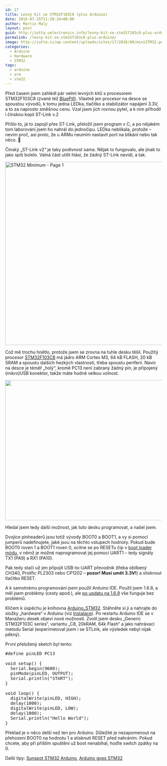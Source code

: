 ```yaml
---
id: 17
title: Levný kit se STM32F103C8 (plus Arduino)
date: 2016-07-25T11:20:24+00:00
author: Martin Maly
layout: post
guid: http://iotta.uelectronics.info/levny-kit-se-stm32f103c8-plus-arduino/
permalink: /levny-kit-se-stm32f103c8-plus-arduino/
image: http://iotta.cz/wp-content/uploads/sites/17/2016/09/miniSTM32.png
categories:
  - Arduino
  - Hardware
  - STM32
tags:
  - arduino
  - arm
  - stm32
---
```

Před časem jsem zahlédl pár velmi levných kitů s procesorem STM32F103C8 (zvané též [BluePill](http://bluepill.cz)). Vlastně jen procesor na desce se spoustou vývodů, k tomu jedna LEDka, tlačítko a stabilizátor napájení 3.3V, a to za naprosto směšnou cenu. Vzal jsem jich rovnou pytel, a k nim přihodil i čínskou kopii ST-Link v.2





Přišlo to, já to zapojil přes ST-Link, přeložil jsem program v C, a po nějakém tom laborování jsem ho nahrál do jednočipu. LEDka neblikala, protože &#8211; nevím proč, asi proto, že u ARMu neumím nastavit port na blikání nebo tak něco. 🙂

Čínský &#8222;ST-Link v2&#8220; je taky podivnost sama. Nějak to fungovalo, ale jinak to jako spíš bolelo. Valná část utilit hlásí, že žádný ST-Link nevidí, a tak.

<img loading="lazy" class="aligncenter size-medium wp-image-857" src="http://retrocip.uelectronics.info/wp-content/uploads/sites/6/2016/07/STM32-Minimum-Page-1-650x590.png" alt="STM32 Minimum - Page 1" width="650" height="590" /> 

Což mě trochu hnětlo, protože jsem se zrovna na tuhle desku těšil. Použitý procesor [STM32F103C8](http://www.st.com/content/ccc/resource/technical/document/datasheet/33/d4/6f/1d/df/0b/4c/6d/CD00161566.pdf/files/CD00161566.pdf/jcr:content/translations/en.CD00161566.pdf) má jádro ARM Cortex M3, 64 kB FLASH, 20 kB SRAM a spoustu dalších hezkých vlastností, třeba spoustu periferií. Navíc na desce je téměř &#8222;holý&#8220;, kromě PC13 není zabraný žádný pin, je připojený (mikro)USB konektor, takže máte hodně velkou volnost.

<img loading="lazy" class="aligncenter size-medium wp-image-858" src="http://retrocip.uelectronics.info/wp-content/uploads/sites/6/2016/07/arduino_stm32f103c8t6_schematics-650x451.png" alt="" width="650" height="451" /> 

Hledal jsem tedy další možnost, jak tuto desku programovat, a našel jsem.

Dvojice pinheaderů jsou totiž vývody BOOT0 a BOOT1, a vy si pomocí jumperů nadefinujete, jaké jsou na těchto vstupech hodnoty. Pokud bude BOOT0 roven 1 a BOOT1 roven 0, ocitne se po RESETu čip v [boot loader módu](http://www.st.com/content/ccc/resource/technical/document/application_note/b9/9b/16/3a/12/1e/40/0c/CD00167594.pdf/files/CD00167594.pdf/jcr:content/translations/en.CD00167594.pdf), v němž je možné naprogramovat jej pomocí UART1 &#8211; tedy signály TX1 (PA9) a RX1 (PA10).

Pak tedy stačí už jen připojit USB-to-UART převodník (třeba oblíbený CH340, Prolific PL2303 nebo CP1202 &#8211; **pozor! Musí umět 3.3V!**) a stisknout tlačítko RESET.







A k samotnému programování jsem použil Arduino IDE. Použil jsem 1.6.8, a měl jsem problémy (cesty apod.), ale [po updatu na 1.6.9](https://github.com/rogerclarkmelbourne/Arduino_STM32/issues/156) vše funguje bez problémů.

Klíčem k úspěchu je knihovna [Arduino_STM32](https://github.com/rogerclarkmelbourne/Arduino_STM32). Stáhněte si ji a nahrajte do složky &#8222;hardware&#8220; v Arduinu (viz [Instalace](https://github.com/rogerclarkmelbourne/Arduino_STM32/wiki/Installation)). Po restartu Arduino IDE se v Manažeru desek objeví nové možnosti. Zvolil jsem desku &#8222;Generic STM32F103C series&#8220;, variantu &#8222;C8, 20kRAM, 64k Flash&#8220; a jako nahrávací metodu Serial (experimetoval jsem i se STLink, ale výsledek nebyl nijak pěkný).

První přeložený sketch byl tento:

<pre class="lang:arduino decode:true ">#define pinLED PC13

void setup() {
  Serial.begin(9600);
  pinMode(pinLED, OUTPUT);
  Serial.println("START");  
}

void loop() {
  digitalWrite(pinLED, HIGH);
  delay(1000);
  digitalWrite(pinLED, LOW);
  delay(1000);
  Serial.println("Hello World");  
}</pre>

Překlad je o něco delší než ten pro Arduino. Důležité je nezapomenout na přehození BOOT0 na hodnotu 1 a stisknutí RESET před nahráním. Pokud chcete, aby při příštím spuštění už boot nenabíhal, hoďte switch zpátky na 0.

Další tipy: [Sunspot STM32 Arduino](http://www.sunspot.co.uk/Projects/Arduino/STM32/STM32.html), [Arduino goes STM32](http://grauonline.de/wordpress/?page_id=1004)